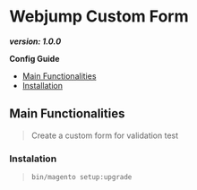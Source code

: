 # Webjump Custom Form

***version: 1.0.0***

**Config Guide**
 - [Main Functionalities](#main-functionalities)
 - [Installation](#installation)

## Main Functionalities
> Create a custom form for validation test

### Instalation 
> `bin/magento setup:upgrade`
